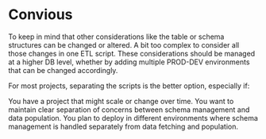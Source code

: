# Convious

To keep in mind that other considerations like the table or schema structures can be changed or altered. A bit too complex to consider all those changes in one ETL script. These considerations should be managed at a higher DB level, whether by adding multiple PROD-DEV environments that can be changed accordingly.

For most projects, separating the scripts is the better option, especially if:

You have a project that might scale or change over time.
You want to maintain clear separation of concerns between schema management and data population.
You plan to deploy in different environments where schema management is handled separately from data fetching and population.
